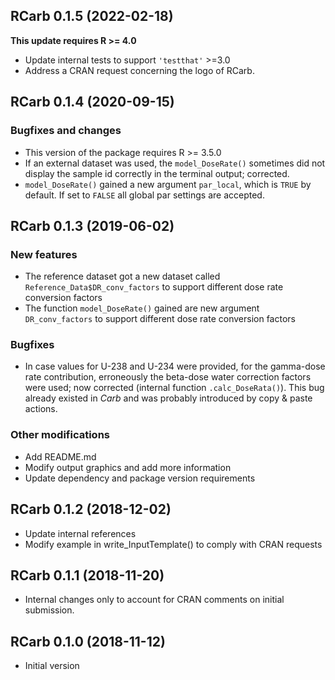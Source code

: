 




<!-- NEWS.md was auto-generated by NEWS.Rmd. Please DO NOT edit by hand!-->

## RCarb 0.1.5 (2022-02-18)

**This update requires R \>= 4.0**

-   Update internal tests to support `'testthat'` \>=3.0
-   Address a CRAN request concerning the logo of RCarb.

## RCarb 0.1.4 (2020-09-15)

### Bugfixes and changes

-   This version of the package requires R \>= 3.5.0
-   If an external dataset was used, the `model_DoseRate()` sometimes
    did not display the sample id correctly in the terminal output;
    corrected.
-   `model_DoseRate()` gained a new argument `par_local`, which is
    `TRUE` by default. If set to `FALSE` all global par settings are
    accepted.

## RCarb 0.1.3 (2019-06-02)

### New features

-   The reference dataset got a new dataset called
    `Reference_Data$DR_conv_factors` to support different dose rate
    conversion factors
-   The function `model_DoseRate()` gained are new argument
    `DR_conv_factors` to support different dose rate conversion factors

### Bugfixes

-   In case values for U-238 and U-234 were provided, for the gamma-dose
    rate contribution, erroneously the beta-dose water correction
    factors were used; now corrected (internal function
    `.calc_DoseRata()`). This bug already existed in *Carb* and was
    probably introduced by copy & paste actions.

### Other modifications

-   Add README.md
-   Modify output graphics and add more information
-   Update dependency and package version requirements

## RCarb 0.1.2 (2018-12-02)

-   Update internal references
-   Modify example in write_InputTemplate() to comply with CRAN requests

## RCarb 0.1.1 (2018-11-20)

-   Internal changes only to account for CRAN comments on initial
    submission.

## RCarb 0.1.0 (2018-11-12)

-   Initial version
